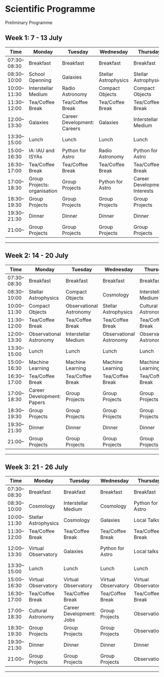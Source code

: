 # Scientific Programme

Preliminary Programme

## Week 1: 7 - 13 July

| Time       | Monday              | Tuesday                      | Wednesday                   | Thursday                          | Friday                          | 
|------------|---------------------|------------------------------|-----------------------------|-----------------------------------|---------------------------------|
| 07:30–08:30 | Breakfast | Breakfast         | Breakfast    | Breakfast    | Breakfast          | 
| 08:30–10:00 | School Openning  | Galaxies       | Stellar Astrophysics   | Stellar Astrophysics  |   Cultural Astronomy         |
| 10:00–11:30 | Interstellar Medium | Radio Astronomy  | Compact Objects     | Compact Objects     | Posters|| |
| 11:30–12:00 | Tea/Coffee Break  | Tea/Coffee Break |Tea/Coffee Break | Tea/Coffee Break   | Tea/Coffee Break     || |
| 12:00–13:30 | Galaxies   |   Career Development: Careers  | Galaxies |Interstellar Medium   | Posters    || |
| 13:30–15:00 | Lunch | Lunch | Lunch| Lunch  | Lunch  |
| 15:00–16:30 | IA: IAU and ISYAs | Python for Astro | Radio Astronomy  |  Python for Astro | Radio Astronomy  || |
| 16:30–17:00 | Tea/Coffee Break | Tea/Coffee Break | Tea/Coffee Break | Tea/Coffee Break              | Tea/Coffee Break     || |
| 17:00–18:30 | Group Projects: organisation  | Group Projects | Python for Astro | Career Development: Interests        | Compact Objects     || |
| 18:30–19:30 | Group Projects  | Group Projects | Group Projects | Group Projects              | Group Projects     || |
| 19:30–21:30 | Dinner    | Dinner    | Dinner    | Dinner    | Dinner    | 
| 21:00– | Group Projects  | Group Projects | Group Projects | Group Projects            | Group Projects     |

---

## Week 2: 14 - 20 July

| Time       | Monday              | Tuesday                      | Wednesday                   | Thursday                          | Friday                          |
|------------|---------------------|------------------------------|-----------------------------|-----------------------------------|---------------------------------|
| 07:30–08:30 | Breakfast | Breakfast         | Breakfast    | Breakfast    | Breakfast          | 
| 08:30–10:00 | Stellar Astrophysics  | Compact Objects       | Cosmology  | Interstellar Medium  | Cosmology   | 
| 10:00–11:30 | Compact Objects  | Observational Astronomy | Stellar Astrophysics    | Cultural Astronomy | Observational Astronomy  || |
| 11:30–12:00 | Tea/Coffee Break  | Tea/Coffee Break |Tea/Coffee Break | Tea/Coffee Break   | Tea/Coffee Break     || |
| 12:00–13:30 | Observational Astronomy   |  Interstellar Medium | Observational Astronomy  |Observational Astronomy   | Observational Astronomy     || |
| 13:30–15:00 | Lunch | Lunch | Lunch| Lunch  | Lunch  |
| 15:00–16:30 | Machine Learning | Machine Learning | Machine Learning | Machine Learning | Machine Learning  || |
| 16:30–17:00 | Tea/Coffee Break | Tea/Coffee Break | Tea/Coffee Break | Tea/Coffee Break              | Tea/Coffee Break     || |
| 17:00–18:30 | Career Development: Papers  | Group Projects |  Group Projects |Group Projects         | Group Projects     || |
| 18:30–19:30 | Group Projects  | Group Projects | Group Projects | Group Projects    | Group Projects     || |
| 19:30–21:30 | Dinner    | Dinner    | Dinner    | Dinner    | Dinner    | 
| 21:00– | Group Projects  | Group Projects | Group Projects | Group Projects            | Group Projects     |

---

## Week 3: 21 - 26 July

| Time       | Monday              | Tuesday                      | Wednesday                   | Thursday                          | Friday                          | 
|------------|---------------------|------------------------------|-----------------------------|-----------------------------------|---------------------------------|
| 07:30–08:30 | Breakfast | Breakfast         | Breakfast    | Breakfast    | Breakfast          |
| 08:30–10:00 | Cosmology  | Interstellar Medium  | Cosmology   | Python for Astro | Group Presentations  | 
| 10:00–11:30 | Stellar Astrophysics |Cosmology | Galaxies    | Local Talks  | Group Presentations |
| 11:30–12:00 | Tea/Coffee Break  | Tea/Coffee Break |Tea/Coffee Break | Tea/Coffee Break   | Tea/Coffee Break     |
| 12:00–13:30 | Virtual Observatory   |  Galaxies  | Python for Astro | Local talks   | Career Development: Ethics    |
| 13:30–15:00 | Lunch | Lunch | Lunch| Lunch  | Lunch  |
| 15:00–16:30 | Virtual Observatory  | Virtual Observatory  | Virtual Observatory   | Virtual Observatory  |School Closure  |
| 16:30–17:00 | Tea/Coffee Break | Tea/Coffee Break | Tea/Coffee Break | Tea/Coffee Break              |    
| 17:00–18:30 | Cultural Astronomy | Career Development: Jobs | Group Projects | Observations  |   |
| 18:30–19:30 | Group Projects  | Group Projects | Group Projects | Observations  |    |
| 19:30–21:30 | Dinner    | Dinner    | Dinner    | Dinner    | Dinner    |
| 21:00– | Group Projects  | Group Projects | Group Projects | Observations |    |

---